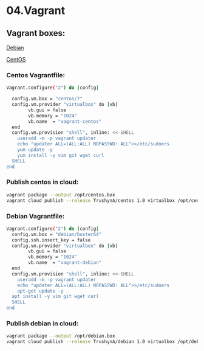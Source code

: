 # 04.Vagrant
## Vagrant boxes:
[Debian](https://app.vagrantup.com/TrushynA/boxes/debian)

[CentOS](https://app.vagrantup.com/TrushynA/boxes/centos)

### Centos Vagrantfile:
```bash
Vagrant.configure("2") do |config|

  config.vm.box = "centos/7"
  config.vm.provider "virtualbox" do |vb|
        vb.gui = false
        vb.memory = "1024"
        vb.name  = "vagrant-centos"
  end
  config.vm.provision "shell", inline: <<-SHELL
    useradd -m -p vagrant updater
    echo "updater ALL=(ALL:ALL) NOPASSWD: ALL">>/etc/sudoers
    yum update -y
    yum install -y vim git wget curl
  SHELL
end
```

### Publish centos in cloud:
```bash
vagrant package --output /opt/centos.box
vagrant cloud publish --release TrushynA/centos 1.0 virtualbox /opt/centos.box
```

### Debian Vagrantfile:
```bash
Vagrant.configure("2") do |config|
  config.vm.box = "debian/buster64"
  config.ssh.insert_key = false
  config.vm.provider "virtualbox" do |vb|
        vb.gui = false
        vb.memory = "1024"
        vb.name  = "vagrant-debian"
  end
  config.vm.provision "shell", inline: <<-SHELL
    useradd -m -p vagrant updater
    echo "updater ALL=(ALL:ALL) NOPASSWD: ALL">>/etc/sudoers
    apt-get update -y
  apt install -y vim git wget curl
  SHELL
end
```

### Publish debian in cloud:
```bash
vagrant package --output /opt/debian.box
vagrant cloud publish --release TrushynA/debian 1.0 virtualbox /opt/debian.box
```
